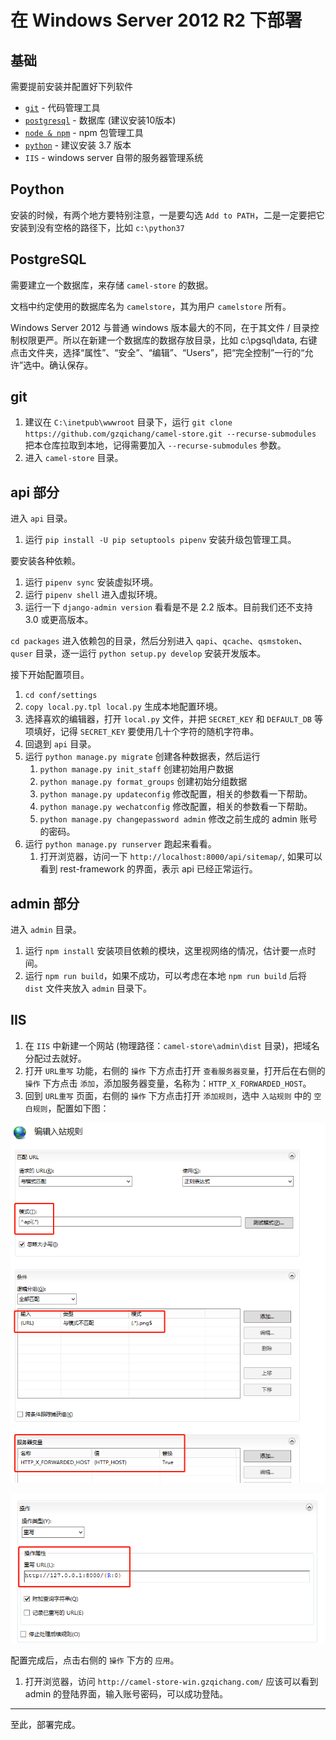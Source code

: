 # 在 Windows Server 2012 R2 下部署

## 基础

需要提前安装并配置好下列软件

- [`git`](https://git-scm.com/)  - 代码管理工具
- [`postgresql`](https://www.postgresql.org/)  - 数据库 (建议安装10版本)
- [`node & npm`](https://nodejs.org/en/download/)  - npm 包管理工具
- [`python`](https://www.python.org/downloads/windows/) - 建议安装 3.7 版本
- `IIS` - windows server 自带的服务器管理系统

## Poython
安装的时候，有两个地方要特别注意，一是要勾选 `Add to PATH`，二是一定要把它安装到没有空格的路径下，比如 `c:\python37`

## PostgreSQL

需要建立一个数据库，来存储 `camel-store` 的数据。

文档中约定使用的数据库名为 `camelstore`，其为用户 `camelstore` 所有。

Windows Server 2012 与普通 windows 版本最大的不同，在于其文件 / 目录控制权限更严。所以在新建一个数据库的数据存放目录，比如 c:\pgsql\data, 右键点击文件夹，选择“属性”、“安全”、“编辑”、“Users”，把“完全控制”一行的“允许”选中。确认保存。

## git

1. 建议在 `C:\inetpub\wwwroot` 目录下，运行 `git clone https://github.com/gzqichang/camel-store.git --recurse-submodules` 把本仓库拉取到本地，记得需要加入 `--recurse-submodules` 参数。
1. 进入 `camel-store` 目录。

## api 部分

进入 `api` 目录。

1. 运行 `pip install -U pip setuptools pipenv` 安装升级包管理工具。

要安装各种依赖。

1. 运行 `pipenv sync` 安装虚拟环境。
1. 运行 `pipenv shell` 进入虚拟环境。
1. 运行一下 `django-admin version` 看看是不是 2.2 版本。目前我们还不支持 3.0 或更高版本。

`cd packages` 进入依赖包的目录，然后分别进入 `qapi`、`qcache`、`qsmstoken`、`quser` 目录，逐一运行 `python setup.py develop` 安装开发版本。

接下开始配置项目。

1. `cd conf/settings`
1. `copy local.py.tpl local.py` 生成本地配置环境。
1. 选择喜欢的编辑器，打开 `local.py` 文件，并把 `SECRET_KEY` 和 `DEFAULT_DB` 等项填好，记得 `SECRET_KEY` 要使用几十个字符的随机字符串。
1. 回退到 `api` 目录。
1. 运行 `python manage.py migrate` 创建各种数据表，然后运行
    1. `python manage.py init_staff` 创建初始用户数据
    1. `python manage.py format_groups` 创建初始分组数据
    1. `python manage.py updateconfig` 修改配置，相关的参数看一下帮助。
    1. `python manage.py wechatconfig` 修改配置，相关的参数看一下帮助。
    1. `python manage.py changepassword admin` 修改之前生成的 admin 账号的密码。
1. 运行 `python manage.py runserver` 跑起来看看。
    1. 打开浏览器，访问一下 `http://localhost:8000/api/sitemap/`, 如果可以看到 rest-framework 的界面，表示 api 已经正常运行。

## admin 部分

进入 `admin` 目录。

1. 运行 `npm install` 安装项目依赖的模块，这里视网络的情况，估计要一点时间。
1. 运行 `npm run build`，如果不成功，可以考虑在本地 `npm run build` 后将 `dist` 文件夹放入 `admin` 目录下。

## IIS
1. 在 `IIS` 中新建一个网站 (物理路径：`camel-store\admin\dist` 目录)，把域名分配过去就好。
1. 打开 `URL重写` 功能，右侧的 `操作` 下方点击打开 `查看服务器变量`，打开后在右侧的 `操作` 下方点击 `添加`，添加服务器变量，名称为：`HTTP_X_FORWARDED_HOST`。
1. 回到 `URL重写` 页面，右侧的 `操作` 下方点击打开 `添加规则`，选中 `入站规则` 中的 `空白规则`，配置如下图：

![](.deploy-on-windows_images/编辑入站规则（上）.png)

![](.deploy-on-windows_images/编辑入站规则（下）.png)

配置完成后，点击右侧的 `操作` 下方的 `应用`。

   1. 打开浏览器，访问 `http://camel-store-win.gzqichang.com/` 应该可以看到 admin 的登陆界面，输入账号密码，可以成功登陆。

---------------

至此，部署完成。